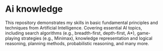 # Ai knowledge
This repository demonstrates my skills in basic fundamental principles and techniques from Artificial Intelligence. Covering essential AI topics, including search algorithms (e.g., breadth-first, depth-first, A*), game-playing strategies (e.g., Minimax), knowledge representation and logical reasoning, planning methods, probabilistic reasoning, and many more.
